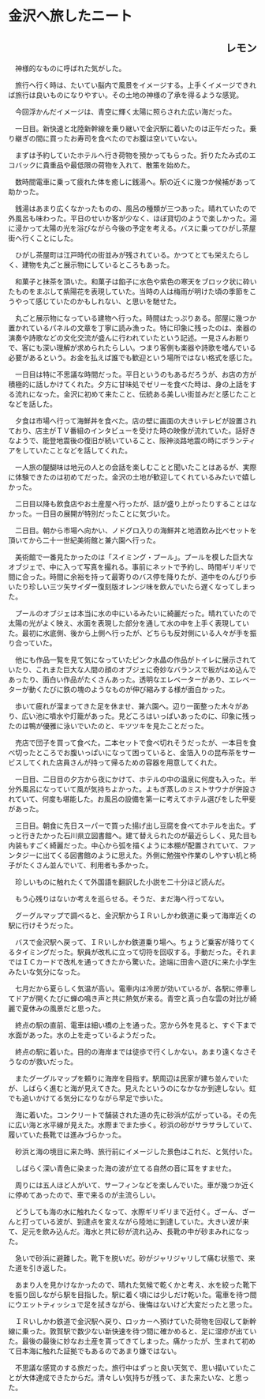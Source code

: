 # 金沢へ旅したニート

<h2 style="text-align: right;">レモン</h2>

　神様的なものに呼ばれた気がした。

　旅行へ行く時は、たいてい脳内で風景をイメージする。上手くイメージできれば旅行は良いものになりやすい。その土地の神様の了承を得るような感覚。

　今回浮かんだイメージは、青空に輝く太陽に照らされた広い海だった。　

　一日目。新快速と北陸新幹線を乗り継いで金沢駅に着いたのは正午だった。乗り継ぎの間に買ったお寿司を食べたのでお腹は空いていない。

　まずは予約していたホテルへ行き荷物を預かってもらった。折りたたみ式のエコバックに貴重品や最低限の荷物を入れて、散策を始めた。

　数時間電車に乗って疲れた体を癒しに銭湯へ。駅の近くに幾つか候補があって助かった。

　銭湯はあまり広くなかったものの、風呂の種類が三つあった。晴れていたので外風呂も味わった。平日のせいか客が少なく、ほぼ貸切のようで楽しかった。湯に浸かって太陽の光を浴びながら今後の予定を考える。バスに乗ってひがし茶屋街へ行くことにした。

　ひがし茶屋町は江戸時代の街並みが残されている。かつてとても栄えたらしく、建物を丸ごと展示物にしているところもあった。

　和菓子と抹茶を頂いた。和菓子は餡子に水色や紫色の寒天をブロック状に砕いたものをまぶして紫陽花を表現していた。当時の人は梅雨が明けた頃の季節をこうやって感じていたのかもしれない、と思いを馳せた。

　丸ごと展示物になっている建物へ行った。時間はたっぷりある。部屋に幾つか置かれているパネルの文章を丁寧に読み漁った。特に印象に残ったのは、楽器の演奏や詩歌などの文化交流が盛んに行われていたという記述。一見さんお断りで、客にも深い理解が求められたらしい。つまり客側も楽器や詩歌を嗜んでいる必要があるという。お金を払えば誰でも歓迎という場所ではない格式を感じた。

　一日目は特に不思議な時間だった。平日というのもあるだろうが、お店の方が積極的に話しかけてくれた。夕方に甘味処でゼリーを食べた時は、身の上話をする流れになった。金沢に初めて来たこと、伝統ある美しい街並みだと感じたことなどを話した。

　夕食は市場へ行って海鮮丼を食べた。店の壁に画面の大きいテレビが設置されており、店主がＴＶ番組のインタビューを受けた時の映像が流れていた。話好きなようで、能登地震後の復旧が続いていること、阪神淡路地震の時にボランティアをしていたことなどを話してくれた。

　一人旅の醍醐味は地元の人との会話を楽しむことと聞いたことはあるが、実際に体験できたのは初めてだった。金沢の土地が歓迎してくれているみたいで嬉しかった。

　二日目以降も飲食店やお土産屋へ行ったが、話が盛り上がったりすることはなかった。一日目の展開が特別だったことに気づいた。

　二日目。朝から市場へ向かい、ノドグロ入りの海鮮丼と地酒飲み比べセットを頂いてから二十一世紀美術館と兼六園へ行った。

　美術館で一番見たかったのは「スイミング・プール」。プールを模した巨大なオブジェで、中に入って写真を撮れる。事前にネットで予約し、時間ギリギリで間に合った。時間に余裕を持って最寄りのバス停を降りたが、道中をのんびり歩いたり珍しい三ツ矢サイダー復刻版オレンジ味を飲んでいたら遅くなってしまった。

　プールのオブジェは本当に水の中にいるみたいに綺麗だった。晴れていたので太陽の光がよく映え、水面を表現した部分を通して水の中を上手く表現していた。最初に水底側、後から上側へ行ったが、どちらも反対側にいる人々が手を振り合っていた。

　他にも作品一覧を見て気になっていたピンク水晶の作品がトイレに展示されていたり、これまた巨大な人間の顔のオブジェに奇妙なバランスで板がはめ込んであったり、面白い作品がたくさんあった。透明なエレベーターがあり、エレベーターが動くたびに鉄の塊のようなものが伸び縮みする様が面白かった。

　歩いて疲れが溜まってきた足を休ませ、兼六園へ。辺り一面整った木々があり、広い池に噴水や灯籠があった。見どころはいっぱいあったのに、印象に残ったのは鴨が優雅に泳いでいたのと、キツツキを見たことだった。

　売店で団子を買って食べた。二本セットで食べ切れそうだったが、一本目を食べ切ったところでお腹いっぱいになって困っていると、金箔入りの昆布茶をサービスしてくれた店員さんが持って帰るための容器を用意してくれた。

　一日目、二日目の夕方から夜にかけて、ホテルの中の温泉に何度も入った。半分外風呂になっていて風が気持ちよかった。よもぎ蒸しのミストサウナが併設されていて、何度も堪能した。お風呂の設備を第一に考えてホテル選びをした甲斐があった。

　三日目。朝食に先日スーパーで買った揚げ出し豆腐を食べてホテルを出た。ずっと行きたかった石川県立図書館へ。建て替えられたのが最近らしく、見た目も内装もすごく綺麗だった。中心から弧を描くように本棚が配置されていて、ファンタジーに出てくる図書館のように思えた。外側に勉強や作業のしやすい机と椅子がたくさん並んでいて、利用者も多かった。

　珍しいものに触れたくて外国語を翻訳した小説を二十分ほど読んだ。

　もう心残りはないか考えを巡らせる。そうだ、まだ海へ行ってない。

　グーグルマップで調べると、金沢駅からＩＲいしかわ鉄道に乗って海岸近くの駅に行けそうだった。

　バスで金沢駅へ戻って、ＩＲいしかわ鉄道乗り場へ。ちょうど乗客が降りてくるタイミングだった。駅員が改札に立って切符を回収する。手動だった。それまではＩＣカードで改札を通ってきたから驚いた。途端に田舎へ遊びに来た小学生みたいな気分になった。

　七月だから夏らしく気温が高い。電車内は冷房が効いているが、各駅に停車してドアが開くたびに蝉の鳴き声と共に熱気が来る。青空と真っ白な雲の対比が綺麗で夏休みの風景だと思った。

　終点の駅の直前、電車は細い橋の上を通った。窓から外を見ると、すぐ下まで水面があった。水の上を走っているようだった。

　終点の駅に着いた。目的の海岸までは徒歩で行くしかない。あまり遠くなさそうなのが救いだった。

　またグーグルマップを頼りに海岸を目指す。駅周辺は民家が建ち並んでいたが、しばらく進むと海が見えてきた。見えたというのになかなか到達しない。虹でも追いかけてる気分になりながら早足で歩いた。

　海に着いた。コンクリートで舗装された道の先に砂浜が広がっている。その先に広い海と水平線が見えた。水際までまた歩く。砂浜の砂がサラサラしていて、履いていた長靴では進みづらかった。

　砂浜と海の境目に来た時、旅行前にイメージした景色はこれだ、と気付いた。

　しばらく深い青色に染まった海の波が立てる自然の音に耳をすませた。

　周りには五人ほど人がいて、サーフィンなどを楽しんでいた。車が幾つか近くに停めてあったので、車で来るのが主流らしい。

　どうしても海の水に触れたくなって、水際ギリギリまで近付く。ざーん、ざーんと打っている波が、到達点を変えながら陸地に到達していた。大きい波が来て、足元を飲み込んだ。海水と共に砂が流れ込み、長靴の中が砂まみれになった。

　急いで砂浜に避難した。靴下を脱いだ。砂がジャリジャリして痛む状態で、来た道を引き返した。

　あまり人を見かけなかったので、晴れた気候で乾くかと考え、水を絞った靴下を振り回しながら駅を目指した。駅に着く頃には少しだけ乾いた。電車を待つ間にウエットティッシュで足を拭きながら、後悔はないけど大変だったと思った。

　ＩＲいしかわ鉄道で金沢駅へ戻り、ロッカーへ預けていた荷物を回収して新幹線に乗った。敦賀駅で数少ない新快速を待つ間に確かめると、足に湿疹が出ていた。最後の最後に妙なお土産を貰ってきてしまった。痛かったが、生まれて初めて日本海に触れた証拠でもあるのであまり嫌ではない。

　不思議な感覚のする旅だった。旅行中はずっと良い天気で、思い描いていたことが大体達成できたからだ。清々しい気持ちが残って、また来たいな、と思った。